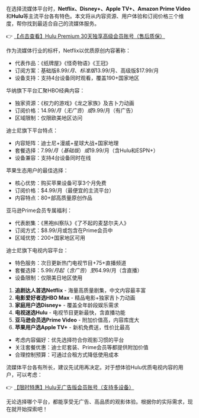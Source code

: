 
在选择流媒体平台时，**Netflix、Disney+、Apple TV+、Amazon Prime Video**和**Hulu**等主流平台各有特色。本文将从内容资源、用户体验和订阅价格三个维度，帮你找到最适合自己的流媒体服务。

👉 [【点击查看】Hulu Premium 30天独享高级会员账号（售后质保）](https://bit.ly/HuLu_vip)


作为流媒体行业的标杆，Netflix以优质原创内容著称：
- 代表作品：《纸牌屋》《怪奇物语》《王冠》
- 订阅方案：基础版$8.99/月、标准版$13.99/月、高级版$17.99/月
- 设备支持：支持4台设备同时观看，覆盖190+国家地区

华纳旗下平台汇聚HBO经典内容：
- 独家资源：《权力的游戏》《龙之家族》及吉卜力动画
- 订阅价格：$14.99/月（无广告）或$9.99/月（有广告）
- 区域限制：仅限欧美地区访问

迪士尼旗下平台特点：
- 内容矩阵：迪士尼+漫威+星球大战+国家地理
- 套餐选择：$7.99/月（基础版）或$19.99/月（含Hulu和ESPN+）
- 设备兼容：支持4台设备同时在线

苹果生态用户的最佳选择：
- 核心优势：购买苹果设备可享3个月免费
- 订阅价格：$4.99/月（最便宜的主流平台）
- 内容特点：80+部高质量原创作品

亚马逊Prime会员专属福利：
- 代表剧集：《黑袍纠察队》《了不起的麦瑟尔夫人》
- 订阅方式：$8.99/月或包含在Prime会员中
- 区域优势：200+国家地区可用

迪士尼旗下电视内容平台：
- 特色服务：次日更新热门电视节目+75+直播频道
- 套餐选择：$5.99/月起（含广告）至$64.99/月（含直播）
- 设备限制：仅限美日地区使用


1. **追剧达人首选Netflix** - 海量高质量剧集，中文内容最丰富
2. **电影爱好者选HBO Max** - 精品电影+独家吉卜力动画
3. **家庭用户选Disney+** - 覆盖全年龄段娱乐需求
4. **电视迷选Hulu** - 电视节目更新最快，含直播功能
5. **亚马逊会员选Prime Video** - 附加价值高，内容库庞大
6. **苹果用户选Apple TV+** - 新机免费送，性价比最高


- 考虑内容偏好：优先选择符合你观影习惯的平台
- 关注套餐优惠：迪士尼套装、Prime会员等都提供附加价值
- 合理控制预算：可通过合租方式降低使用成本

流媒体平台各有所长，建议先试用再决定。对于想体验Hulu优质电视内容的用户，可以考虑：

👉 [【限时特惠】Hulu无广告版会员账号（支持多设备）](https://bit.ly/HuLu_vip)

无论选择哪个平台，都能享受无广告、高品质的观影体验。根据你的实际需求，现在就开始探索吧！
